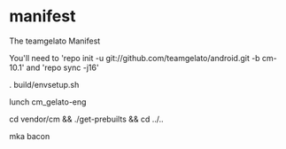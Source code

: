 manifest
========

The teamgelato Manifest

You'll need to 'repo init -u git://github.com/teamgelato/android.git -b cm-10.1'
and 'repo sync -j16'

. build/envsetup.sh

lunch cm_gelato-eng

cd vendor/cm && ./get-prebuilts && cd ../..

mka bacon
